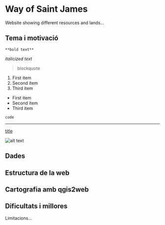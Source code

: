 # Way of Saint James
Website showing different resources and lands...

## Tema i motivació

 	**bold text**
*italicized text*

> blockquote

1. First item
2. Second item
3. Third item

- First item
- Second item
- Third item

`code`

---

[title](https://www.example.com)

![alt text](image.jpg)


## Dades

## Estructura de la web

## Cartografia amb qgis2web

## Dificultats i millores
Limitacions...
